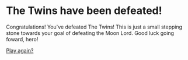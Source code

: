 # The Twins have been defeated!

Congratulations!  You've defeated The Twins!  This is just a small stepping stone towards your goal of defeating the Moon Lord.  Good luck going foward, hero!

[Play again?](./_start-here.md)
